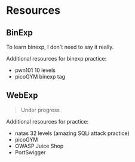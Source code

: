 # Resources

## BinExp

To learn binexp, I don't need to say it really.

Additional resources for binexp practice:

- pwn101 10 levels
- picoGYM binexp tag

## WebExp

> Under progress

Additional resources for practice:

- natas 32 levels (amazing SQLi attack practice)
- picoGYM
- OWASP Juice Shop
- PortSwigger
